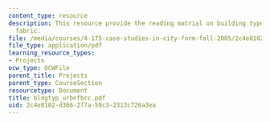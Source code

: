 ```yaml
---
content_type: resource
description: This resource provide the reading matrial on building types and urban
  fabric.
file: /media/courses/4-175-case-studies-in-city-form-fall-2005/2c4e8102d3662f7a59c32313c726a3ea_bldgtyp_urbnfbrc.pdf
file_type: application/pdf
learning_resource_types:
- Projects
ocw_type: OCWFile
parent_title: Projects
parent_type: CourseSection
resourcetype: Document
title: bldgtyp_urbnfbrc.pdf
uid: 2c4e8102-d366-2f7a-59c3-2313c726a3ea
---
```


